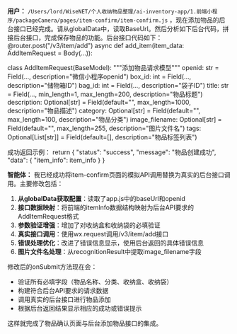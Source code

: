 **用户：** 
`/Users/lord/WiseNET/个人收纳物品整理/ai-inventory-app/1.前端小程序/packageCamera/pages/item-confirm/item-confirm.js` ，现在添加物品的后台接口已经完成。请从globalData中，读取BaseUrl。然后分析如下后台代码，拼接后台接口，完成保存物品的功能。后台接口代码如下： 
 @router.post("/v3/item/add") 
 async def add_item(item_data: AddItemRequest = Body(...)): 
 
 class AddItemRequest(BaseModel): 
     """添加物品请求模型""" 
     openid: str = Field(..., description="微信小程序openid") 
     box_id: int = Field(..., description="储物箱ID") 
     bag_id: int = Field(..., description="袋子ID") 
     title: str = Field(..., min_length=1, max_length=200, description="物品标题") 
     description: Optional[str] = Field(default="", max_length=1000, description="物品描述") 
     category: Optional[str] = Field(default="", max_length=100, description="物品分类") 
     image_filename: Optional[str] = Field(default="", max_length=255, description="图片文件名") 
     tags: Optional[List[str]] = Field(default=[], description="物品标签列表") 
 
 成功返回示例： 
         return { 
             "status": "success", 
             "message": "物品创建成功", 
             "data": { 
                 "item_info": item_info 
             } 
         }

**智能体：** 
我已经成功将item-confirm页面的模拟API调用替换为真实的后台接口调用。主要修改包括：

1. **从globalData获取配置**：读取了app.js中的baseUrl和openid
2. **接口数据映射**：将前端的itemInfo数据结构映射为后台API要求的AddItemRequest格式
3. **参数验证增强**：增加了对收纳盒和收纳袋的必填验证
4. **真实接口调用**：使用wx.request调用/v3/item/add接口
5. **错误处理优化**：改进了错误信息显示，使用后台返回的具体错误信息
6. **图片文件名处理**：从recognitionResult中提取image_filename字段

修改后的onSubmit方法现在会：
- 验证所有必填字段（物品名称、分类、收纳盒、收纳袋）
- 构建符合后台API要求的请求数据
- 调用真实的后台接口进行物品添加
- 根据后台返回结果显示相应的成功或错误提示

这样就完成了物品确认页面与后台添加物品接口的集成。